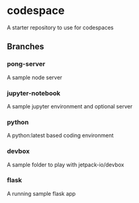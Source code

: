 # codespace
A starter repository to use for codespaces

## Branches

### pong-server
A sample node server

### jupyter-notebook
A sample jupyter environment and optional server

### python
A python:latest based coding environment

### devbox

A sample folder to play with jetpack-io/devbox

### flask
A running sample flask app